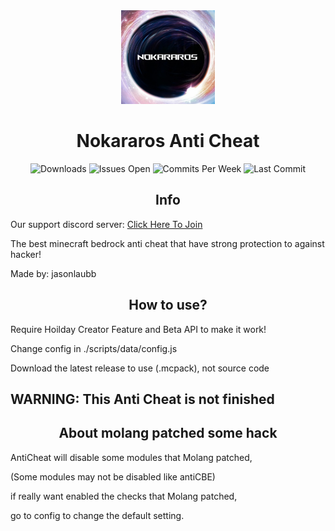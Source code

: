 <div align="center">
  <img src="./pack_icon.png" width="150" height="150">

  # Nokararos Anti Cheat
  
  <img src="https://img.shields.io/github/downloads/jasonlaubb/Nokararos-AntiCheat/total?style=for-the-badge" alt="Downloads"/>
  <img src="https://img.shields.io/github/issues/jasonlaubb/Nokararos-AntiCheat?label=ISSUES%20OPEN&style=for-the-badge" alt="Issues Open"/>
  <img src="https://img.shields.io/github/commit-activity/m/jasonlaubb/Nokararos-AntiCheat?style=for-the-badge" alt="Commits Per Week"/>
  <img src="https://img.shields.io/github/last-commit/jasonlaubb/Nokararos-AntiCheat?style=for-the-badge" alt="Last Commit"/>

  ## Info
</div>

Our support discord server: [Click Here To Join](https://discord.gg/CqZGXeRKPJ)

The best minecraft bedrock anti cheat that have strong protection to against hacker!

Made by: jasonlaubb

<div align="center">
  
  ## How to use?
  
</div>

Require Hoilday Creator Feature and Beta API to make it work!

Change config in ./scripts/data/config.js

Download the latest release to use (.mcpack), not source code

## WARNING: This Anti Cheat is not finished

<div align="center">
  
  ## About molang patched some hack
  
</div>

AntiCheat will disable some modules that Molang patched,

(Some modules may not be disabled like antiCBE)

if really want enabled the checks that Molang patched,

go to config to change the default setting.
